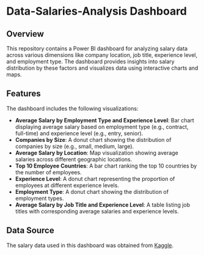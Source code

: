 # Data-Salaries-Analysis Dashboard

## Overview
This repository contains a Power BI dashboard for analyzing salary data across various dimensions like company location, job title, experience level, and employment type. The dashboard provides insights into salary distribution by these factors and visualizes data using interactive charts and maps.

## Features
The dashboard includes the following visualizations:
- **Average Salary by Employment Type and Experience Level**: Bar chart displaying average salary based on employment type (e.g., contract, full-time) and experience level (e.g., entry, senior).
- **Companies by Size**: A donut chart showing the distribution of companies by size (e.g., small, medium, large).
- **Average Salary by Location**: Map visualization showing average salaries across different geographic locations.
- **Top 10 Employee Countries**: A bar chart ranking the top 10 countries by the number of employees.
- **Experience Level**: A donut chart representing the proportion of employees at different experience levels.
- **Employment Type**: A donut chart showing the distribution of employment types.
- **Average Salary by Job Title and Experience Level**: A table listing job titles with corresponding average salaries and experience levels.

## Data Source
The salary data used in this dashboard was obtained from [Kaggle](https://www.kaggle.com/datasets/ruchi798/data-science-job-salaries).

